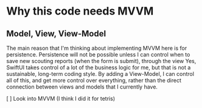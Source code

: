 # Why this code needs MVVM
## Model, View, View-Model

The main reason that I'm thinking about implementing MVVM here is for persistence.
Persistence will not be possible unless I can control when to save new scouting reports (when the form is submit), through the view
Yes, SwiftUI takes control of a lot of the business logic for me, but that is not a sustainable, long-term coding style.
By adding a View-Model, I can control all of this, and get more control over everything, rather than the direct connection between views and models that I currently have.

[ ] Look into MVVM (I think I did it for tetris)
